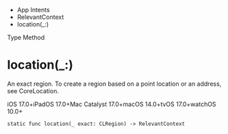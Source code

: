 

- App Intents
- RelevantContext
-  location(\_:) 

Type Method

# location(\_:)

An exact region. To create a region based on a point location or an address, see CoreLocation.

iOS 17.0+iPadOS 17.0+Mac Catalyst 17.0+macOS 14.0+tvOS 17.0+watchOS 10.0+

``` source
static func location(_ exact: CLRegion) -> RelevantContext
```

